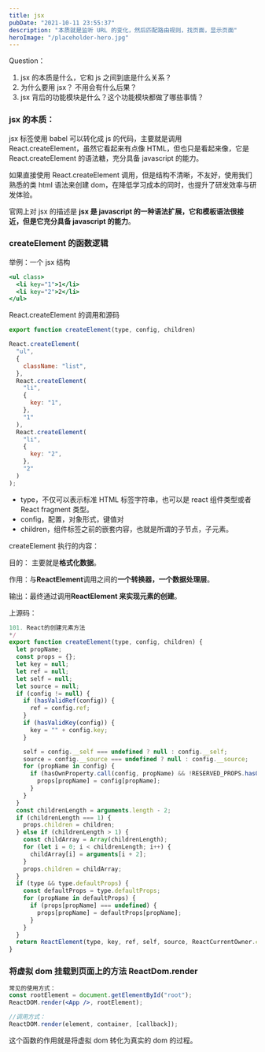```yaml
---
title: jsx
pubDate: "2021-10-11 23:55:37"
description: "本质就是监听 URL 的变化，然后匹配路由规则，找页面，显示页面"
heroImage: "/placeholder-hero.jpg"
---
```


Question：

1. jsx 的本质是什么，它和 js 之间到底是什么关系？
2. 为什么要用 jsx？ 不用会有什么后果？
3. jsx 背后的功能模块是什么？这个功能模块都做了哪些事情？

### jsx 的本质：

jsx 标签使用 babel 可以转化成 js 的代码，主要就是调用 React.createElement，虽然它看起来有点像 HTML，但也只是看起来像，它是 React.createElement 的语法糖，充分具备 javascript 的能力。

如果直接使用 React.createElement 调用，但是结构不清晰，不友好，使用我们熟悉的类 html 语法来创建 dom，在降低学习成本的同时，也提升了研发效率与研发体验。

官网上对 jsx 的描述是 **jsx 是 javascript 的一种语法扩展，它和模板语法很接近，但是它充分具备 javascript 的能力**。

### createElement 的函数逻辑

举例：一个 jsx 结构

```jsx
<ul class>
  <li key="1">1</li>
  <li key="2">2</li>
</ul>
```

React.createElement 的调用和源码

```jsx
export function createElement(type, config, children)

React.createElement(
  "ul",
  {
    className: "list",
  },
  React.createElement(
    "li",
    {
      key: "1",
    },
    "1"
  ),
  React.createElement(
    "li",
    {
      key: "2",
    },
    "2"
  )
);
```

- type，不仅可以表示标准 HTML 标签字符串，也可以是 react 组件类型或者 React fragment 类型。
- config，配置，对象形式，键值对
- children，组件标签之前的嵌套内容，也就是所谓的子节点，子元素。

createElement 执行的内容：

目的： 主要就是**格式化数据**。

作用：与**ReactElement**调用之间的**一个转换器，一个数据处理层**。

输出：最终通过调用**ReactElement 来实现元素的创建**。

上源码：

```jsx
101. React的创建元素方法
*/
export function createElement(type, config, children) {
  let propName;
  const props = {};
  let key = null;
  let ref = null;
  let self = null;
  let source = null;
  if (config != null) {
    if (hasValidRef(config)) {
      ref = config.ref;
    }
    if (hasValidKey(config)) {
      key = "" + config.key;
    }

    self = config.__self === undefined ? null : config.__self;
    source = config.__source === undefined ? null : config.__source;
    for (propName in config) {
      if (hasOwnProperty.call(config, propName) && !RESERVED_PROPS.hasOwnProperty(propName)) {
        props[propName] = config[propName];
      }
    }
  }
  const childrenLength = arguments.length - 2;
  if (childrenLength === 1) {
    props.children = children;
  } else if (childrenLength > 1) {
    const childArray = Array(childrenLength);
    for (let i = 0; i < childrenLength; i++) {
      childArray[i] = arguments[i + 2];
    }
    props.children = childArray;
  }
  if (type && type.defaultProps) {
    const defaultProps = type.defaultProps;
    for (propName in defaultProps) {
      if (props[propName] === undefined) {
        props[propName] = defaultProps[propName];
      }
    }
  }
  return ReactElement(type, key, ref, self, source, ReactCurrentOwner.current, props);
}

```

### 将虚拟 dom 挂载到页面上的方法 ReactDom.render

```jsx
常见的使用方式：
const rootElement = document.getElementById("root");
ReactDOM.render(<App />, rootElement);

//调用方式：
ReactDOM.render(element, container, [callback]);
```

这个函数的作用就是将虚拟 dom 转化为真实的 dom 的过程。
